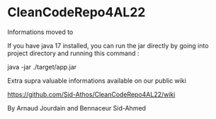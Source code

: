 # CleanCodeRepo4AL22

Informations moved to

If you have java 17 installed, you can run the jar directly by going into project directory and running this command :

java -jar ./target/app.jar

Extra supra valuable informations available on our public wiki

https://github.com/Sid-Athos/CleanCodeRepo4AL22/wiki

By Arnaud Jourdain and Bennaceur Sid-Ahmed
